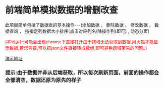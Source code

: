 # 前端简单模拟数据的增删改查

<p>此项目简单包括了数据表的基本操作---(添加数据 ， 删除数据 ， 修改数据 ， 数据查询 ， 按指定列数据大小排序(点击对应列名(除操作列)即可) , 动态分页)</p>

<p style="color:red">(本地运行可能会出现chrome下直接打开由于跨域无法获取到数据,用火狐才能显示数据,若您需要,可以把json文件直接转成数组,即可避免跨域带来的问题。)</p>

[演示地址](https://codepen.io/Timm515/pen/KxKeEZ)

<h3>提示:由于数据并非从后端获取，所以每次刷新页面，前面的操作都会全部清空，数据还原为原先的样子</h3>
